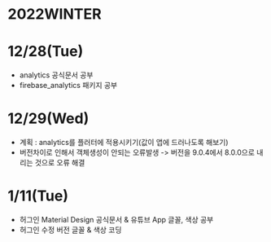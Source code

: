 # 2022WINTER

# 12/28(Tue)
- analytics 공식문서 공부
- firebase_analytics 패키지 공부

# 12/29(Wed)
- 계획 : analytics를 플러터에 적용시키기(값이 앱에 드러나도록 해보기)
- 버전차이로 인해서 객체생성이 안되는 오류발생 -> 버전을 9.0.4에서 8.0.0으로 내리는 것으로 오류 해결

# 1/11(Tue)
- 허그인 Material Design 공식문서 & 유튜브 App 글꼴, 색상 공부
- 허그인 수정 버전 글꼴 & 색상 코딩
